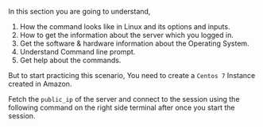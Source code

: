In this section you are going to understand, 

  1. How the command looks like in Linux and its options and inputs.
  2. How to get the information about the server which you logged in.
  3. Get the software & hardware information about the Operating System.
  4. Understand Command line prompt.
  5. Get help about the commands.

But to start practicing this scenario, You need to create a ```Centos 7``` Instance created in Amazon.

Fetch the `public_ip` of the server and connect to the session using the following command on the right side terminal after once you start the session.

